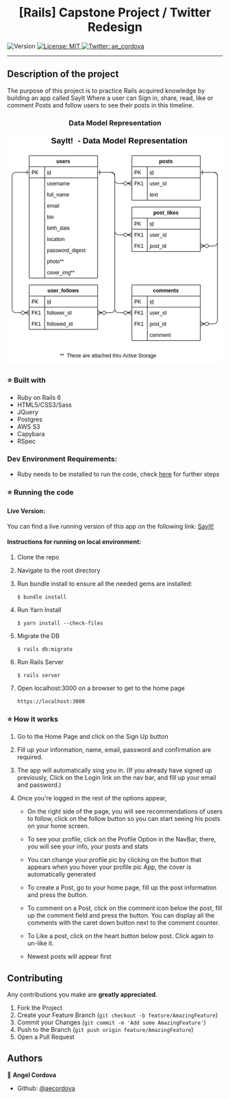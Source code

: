 <h1 align="center">[Rails] Capstone Project / Twitter Redesign </h1>
<p>
  <img alt="Version" src="https://img.shields.io/badge/version-0.0.1-blue.svg?cacheSeconds=2592000" />
  <a href="#" target="_blank">
    <img alt="License: MIT " src="https://img.shields.io/badge/License-MIT -yellow.svg" />
  </a>
  <a href="https://twitter.com/ae_cordova" target="_blank">
    <img alt="Twitter: ae_cordova " src="https://img.shields.io/twitter/follow/ae_cordova .svg?style=social" />
  </a>
</p>

___
## Description of the project

The purpose of this project is to practice Rails acquired knowledge by building an app called SayIt Where a user can Sign in, share, read, like or comment Posts and follow users to see their posts in this timeline.

<h3 align="center">Data Model Representation</h3>
<p align="center">
  <img src="ERD.png" style="center">
</p>


### ⭐️ Built with
* Ruby on Rails 6
* HTML5/CSS3/Sass
* JQuery
* Postgres
* AWS S3
* Capybara
* RSpec

### Dev Environment Requirements:
* Ruby needs to be installed to run the code, check [here](https://www.ruby-lang.org/en/documentation/installation/) for further steps


### ⭐️ Running the code

#### Live Version:

You can find a live running version of this app on the following link: [SayIt!](https://sayit.herokuapp.com/)

#### Instructions for running on local environment:

1. Clone the repo

2. Navigate to the root directory

3. Run bundle install to ensure all the needed gems are installed:
    ```
    $ bundle install
    ```
3. Run Yarn Install
    ```
    $ yarn install --check-files
    ```
3. Migrate the DB
    ```
    $ rails db:migrate
    ```
3. Run Rails Server
    ```
    $ rails server
    ```
3. Open localhost:3000 on a browser to get to the home page
    ```
    https://localhost:3000
    ```
### ⭐️ How it works

1. Go to the Home Page and click on the  Sign Up button

2. Fill up your information, name, email, password and confirmation are required.

3. The app will automatically sing you in. (If you already have signed up previously, Click on the Login link on the nav bar, and fill up your email and password.)

4. Once you're logged in the rest of the options appear, 
   
   * On the right side of the page, you will see recommendations of users to follow, click on the follow button so you can start seeing his posts on your home screen.  
   
   * To see your profile, click on the Profile Option in the NavBar, there, you will see your info, your posts and stats
   * You can change your profile pic by clicking on the button that appears when you hover your profile pic App, the cover is automatically generated 

   * To create a Post, go to your home page, fill up the post information and press the button.

   * To comment on a Post, click on the comment icon below the post, fill up the comment field and press the button. You can display all the comments with the caret down button next to the comment counter.

   * To Like a post, click on the heart button below post. Click again to un-like it.
   
   * Newest posts will appear first

<!-- CONTRIBUTING -->
## Contributing

Any contributions you make are **greatly appreciated**.

1. Fork the Project
2. Create your Feature Branch (`git checkout -b feature/AmazingFeature`)
3. Commit your Changes (`git commit -m 'Add some AmazingFeature'`)
4. Push to the Branch (`git push origin feature/AmazingFeature`)
5. Open a Pull Request


## Authors

👤 **Angel Cordova** 
* Github: [@aecordova](https://github.com/https:\/\/github.com\/aecordova)  
